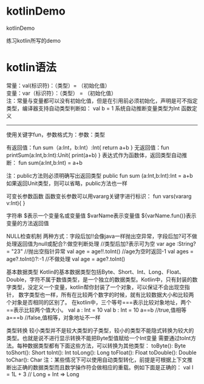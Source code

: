 # kotlinDemo
kotlinDemo

练习kotlin所写的demo

kotlin语法
=====
常量：val(标识符)：（类型）= （初始化值）<br>
变量：var（标识符）：（类型） = （初始化值）<br>
注：常量与变量都可以没有初始化值，但是在引用前必须初始化，声明是可不指定类型，编译器支持自动类型判断如：
    val b = 1 系统自动推断变量类型为Int
函数定义
_____
使用关键字fun，参数格式为：参数：类型<br>

有返回值：fun sum（a:Int，b:Int）:Int{
             return a+b
          }
无返回值：fun printSum(a:Int,b:Int):Unit{
              print(a+b)
          }
表达式作为函数体，返回类型自动推断：
          fun sum(a:Int,b:Int) = a+b

注：public方法则必须明确写出返回类型
          public fun sum (a:Int,b:Int):Int = a+b
    如果返回Unit类型，则可以省略，public方法也一样

可变长参数函数
函数变长参数可以用vararg关键字进行标识：
fun vars(vararg v:Int){
}

字符串
$表示一个变量名或变量值
$varName表示变量值
${varName.fun()}表示变量的方法返回值

NULL检查机制
两种方式：字段后加!!会像java一样抛出空异常，字段后加?可不做处理返回值为null或配合?:做空判断处理
//类型后加?表示可为空
var age :String? = "23"
//抛出空指针异常
val age = age!!.toInt()
//age为空时返回-1
val ages = age?.toInt()?:-1
//不做处理
val age = age?.toInt()

基本数据类型
Kotlin的基本数据类型包括Byte、Short、Int、Long、Float、Double，字符不属于数值类型，是一个独立的数据类型。Kotlin中，只有封装的数字类型，没定义一个变量，kotlin帮你封装了一个对象，可以保证不会出现空指针，
数字类型也一样，所有在比较两个数字的时候，就有比较数据大小和比较两个对象是否相同的区别了。
在kotlin中，三个等号===表示比较对象地址，两个==表示比较两个值大小。
val a : Int = 10
val b : Int = 10
a==b //true,值相等
a===b //false,值相等，对象地址不一样

类型转换
较小类型并不是较大类型的子类型，较小的类型不能隐式转换为较大的类型。也就是说不进行显示转换不能把Byte型值赋给一个Int变量
需要通过toInt方法。每种数据类型都有下面这些方法，可以转换为其他类型：
toByte(): Byte
toShort(): Short
toInt(): Int
toLong(): Long
toFloat(): Float
toDouble(): Double
toChar(): Char
注：某些情况下可以使用自动类型转化，前提是可根据上下文推断出正确的数据类型而且数学操作符会做相应的重载。例如下面是正确的：
val l = 1L + 3 // Long + Int => Long